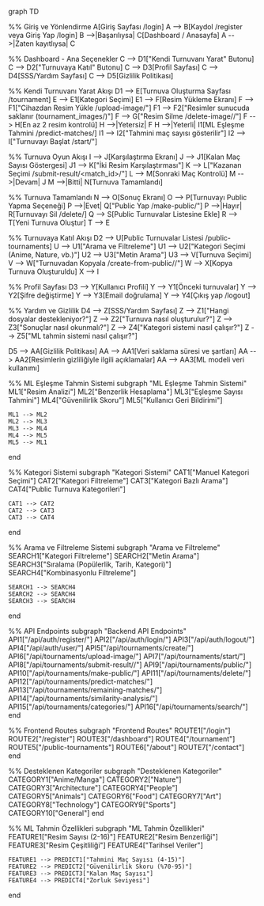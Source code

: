 graph TD

%% Giriş ve Yönlendirme
A[Giriş Sayfası /login]
A --> B[Kaydol /register veya Giriş Yap /login]
B -->|Başarılıysa| C[Dashboard / Anasayfa]
A -->|Zaten kayıtlıysa| C

%% Dashboard - Ana Seçenekler
C --> D1["Kendi Turnuvanı Yarat" Butonu]
C --> D2["Turnuvaya Katıl" Butonu]
C --> D3[Profil Sayfası]
C --> D4[SSS/Yardım Sayfası]
C --> D5[Gizlilik Politikası]

%% Kendi Turnuvanı Yarat Akışı
D1 --> E[Turnuva Oluşturma Sayfası /tournament]
E --> E1[Kategori Seçimi]
E1 --> F[Resim Yükleme Ekranı]
F --> F1["Cihazdan Resim Yükle /upload-image/"]
F1 --> F2["Resimler sunucuda saklanır (tournament_images/)"]
F --> G["Resim Silme /delete-image/<id>/"]
F --> H[En az 2 resim kontrolü]
H -->|Yetersiz| F
H -->|Yeterli| I1[ML Eşleşme Tahmini /predict-matches/]
I1 --> I2["Tahmini maç sayısı gösterilir"]
I2 --> I["Turnuvayı Başlat /start/"]

%% Turnuva Oyun Akışı
I --> J[Karşılaştırma Ekranı]
J --> J1[Kalan Maç Sayısı Göstergesi]
J1 --> K["İki Resim Karşılaştırması"]
K --> L["Kazanan Seçimi /submit-result/<match_id>/"]
L --> M[Sonraki Maç Kontrolü]
M -->|Devam| J
M -->|Bitti| N[Turnuva Tamamlandı]

%% Turnuva Tamamlandı
N --> O[Sonuç Ekranı]
O --> P[Turnuvayı Public Yapma Seçeneği]
P -->|Evet| Q["Public Yap /make-public/"]
P -->|Hayır| R[Turnuvayı Sil /delete/]
Q --> S[Public Turnuvalar Listesine Ekle]
R --> T[Yeni Turnuva Oluştur]
T --> E

%% Turnuvaya Katıl Akışı
D2 --> U[Public Turnuvalar Listesi /public-tournaments]
U --> U1["Arama ve Filtreleme"]
U1 --> U2["Kategori Seçimi (Anime, Nature, vb.)"]
U2 --> U3["Metin Arama"]
U3 --> V[Turnuva Seçimi]
V --> W["Turnuvadan Kopyala /create-from-public/<id>/"]
W --> X[Kopya Turnuva Oluşturuldu]
X --> I

%% Profil Sayfası
D3 --> Y[Kullanıcı Profili]
Y --> Y1[Önceki turnuvalar]
Y --> Y2[Şifre değiştirme]
Y --> Y3[Email doğrulama]
Y --> Y4[Çıkış yap /logout]

%% Yardım ve Gizlilik
D4 --> Z[SSS/Yardım Sayfası]
Z --> Z1["Hangi dosyalar destekleniyor?"]
Z --> Z2["Turnuva nasıl oluşturulur?"]
Z --> Z3["Sonuçlar nasıl okunmalı?"]
Z --> Z4["Kategori sistemi nasıl çalışır?"]
Z --> Z5["ML tahmin sistemi nasıl çalışır?"]

D5 --> AA[Gizlilik Politikası]
AA --> AA1[Veri saklama süresi ve şartları]
AA --> AA2[Resimlerin gizliliğiyle ilgili açıklamalar]
AA --> AA3[ML modeli veri kullanımı]

%% ML Eşleşme Tahmin Sistemi
subgraph "ML Eşleşme Tahmin Sistemi"
    ML1["Resim Analizi"]
    ML2["Benzerlik Hesaplama"]
    ML3["Eşleşme Sayısı Tahmini"]
    ML4["Güvenilirlik Skoru"]
    ML5["Kullanıcı Geri Bildirimi"]
    
    ML1 --> ML2
    ML2 --> ML3
    ML3 --> ML4
    ML4 --> ML5
    ML5 --> ML1
end

%% Kategori Sistemi
subgraph "Kategori Sistemi"
    CAT1["Manuel Kategori Seçimi"]
    CAT2["Kategori Filtreleme"]
    CAT3["Kategori Bazlı Arama"]
    CAT4["Public Turnuva Kategorileri"]
    
    CAT1 --> CAT2
    CAT2 --> CAT3
    CAT3 --> CAT4
end

%% Arama ve Filtreleme Sistemi
subgraph "Arama ve Filtreleme"
    SEARCH1["Kategori Filtreleme"]
    SEARCH2["Metin Arama"]
    SEARCH3["Sıralama (Popülerlik, Tarih, Kategori)"]
    SEARCH4["Kombinasyonlu Filtreleme"]
    
    SEARCH1 --> SEARCH4
    SEARCH2 --> SEARCH4
    SEARCH3 --> SEARCH4
end

%% API Endpoints
subgraph "Backend API Endpoints"
    API1["/api/auth/register/"]
    API2["/api/auth/login/"]
    API3["/api/auth/logout/"]
    API4["/api/auth/user/"]
    API5["/api/tournaments/create/"]
    API6["/api/tournaments/upload-image/"]
    API7["/api/tournaments/start/"]
    API8["/api/tournaments/submit-result/<id>/"]
    API9["/api/tournaments/public/"]
    API10["/api/tournaments/make-public/"]
    API11["/api/tournaments/delete/"]
    API12["/api/tournaments/predict-matches/"]
    API13["/api/tournaments/remaining-matches/"]
    API14["/api/tournaments/similarity-analysis/"]
    API15["/api/tournaments/categories/"]
    API16["/api/tournaments/search/"]
end

%% Frontend Routes
subgraph "Frontend Routes"
    ROUTE1["/login"]
    ROUTE2["/register"]
    ROUTE3["/dashboard"]
    ROUTE4["/tournament"]
    ROUTE5["/public-tournaments"]
    ROUTE6["/about"]
    ROUTE7["/contact"]
end

%% Desteklenen Kategoriler
subgraph "Desteklenen Kategoriler"
    CATEGORY1["Anime/Manga"]
    CATEGORY2["Nature"]
    CATEGORY3["Architecture"]
    CATEGORY4["People"]
    CATEGORY5["Animals"]
    CATEGORY6["Food"]
    CATEGORY7["Art"]
    CATEGORY8["Technology"]
    CATEGORY9["Sports"]
    CATEGORY10["General"]
end

%% ML Tahmin Özellikleri
subgraph "ML Tahmin Özellikleri"
    FEATURE1["Resim Sayısı (2-16)"]
    FEATURE2["Resim Benzerliği"]
    FEATURE3["Resim Çeşitliliği"]
    FEATURE4["Tarihsel Veriler"]
    
    FEATURE1 --> PREDICT1["Tahmini Maç Sayısı (4-15)"]
    FEATURE2 --> PREDICT2["Güvenilirlik Skoru (%70-95)"]
    FEATURE3 --> PREDICT3["Kalan Maç Sayısı"]
    FEATURE4 --> PREDICT4["Zorluk Seviyesi"]
end
